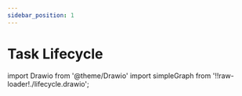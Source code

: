 ```yaml
---
sidebar_position: 1
---
```


# Task Lifecycle

import Drawio from '@theme/Drawio'
import simpleGraph from '!!raw-loader!./lifecycle.drawio';


<Drawio content={simpleGraph} />
